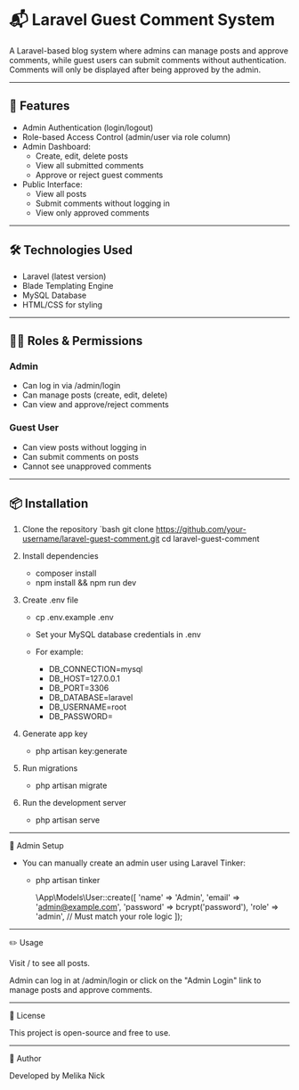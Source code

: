 # 📬 Laravel Guest Comment System

A Laravel-based blog system where admins can manage posts and approve comments, while guest users can submit comments without authentication.  
Comments will only be displayed after being approved by the admin.

---

## 🚀 Features

- Admin Authentication (login/logout)
- Role-based Access Control (admin/user via role column)
- Admin Dashboard:
    - Create, edit, delete posts
    - View all submitted comments
    - Approve or reject guest comments
- Public Interface:
    - View all posts
    - Submit comments without logging in
    - View only approved comments

---

## 🛠️ Technologies Used

- Laravel (latest version)
- Blade Templating Engine
- MySQL Database
- HTML/CSS for styling

---

## 🧑‍💻 Roles & Permissions

### Admin
- Can log in via /admin/login
- Can manage posts (create, edit, delete)
- Can view and approve/reject comments

### Guest User
- Can view posts without logging in
- Can submit comments on posts
- Cannot see unapproved comments

---

## 📦 Installation

1. Clone the repository
   `bash
   git clone https://github.com/your-username/laravel-guest-comment.git
   cd laravel-guest-comment

2. Install dependencies

   - composer install
   - npm install && npm run dev

3. Create .env file

   - cp .env.example .env

    - Set your MySQL database credentials in .env
    - For example:
      - DB_CONNECTION=mysql
      - DB_HOST=127.0.0.1
      - DB_PORT=3306
      - DB_DATABASE=laravel
      - DB_USERNAME=root
      - DB_PASSWORD=

4. Generate app key

    - php artisan key:generate

5. Run migrations

    - php artisan migrate

6. Run the development server

    - php artisan serve

---

🔑 Admin Setup

 - You can manually create an admin user using Laravel Tinker:

    - php artisan tinker

        \App\Models\User::create([
        'name' => 'Admin',
        'email' => 'admin@example.com',
        'password' => bcrypt('password'),
        'role' => 'admin', // Must match your role logic
        ]);

---

✏️ Usage

Visit / to see all posts.

Admin can log in at /admin/login or click on the "Admin Login" link to manage posts and approve comments.


---

📄 License

This project is open-source and free to use.


---

🙋 Author

Developed by Melika Nick
